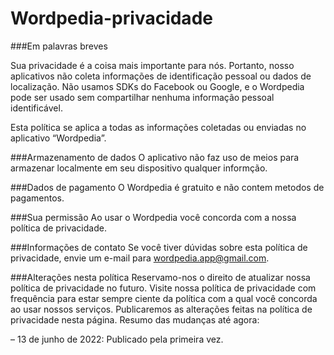 # Wordpedia-privacidade

###Em palavras breves

Sua privacidade é a coisa mais importante para nós. Portanto, nosso aplicativos não coleta informações de identificação pessoal ou dados de localização. Não usamos SDKs do Facebook ou Google, e o Wordpedia pode ser usado sem compartilhar nenhuma informação pessoal identificável.

Esta política se aplica a todas as informações coletadas ou enviadas no aplicativo “Wordpedia”.

###Armazenamento de dados
O aplicativo não faz uso de meios para armazenar localmente em seu dispositivo qualquer informção.

###Dados de pagamento
O Wordpedia é gratuito e não contem metodos de pagamentos. 

###Sua permissão
Ao usar o Wordpedia você concorda com a nossa política de privacidade.

###Informações de contato
Se você tiver dúvidas sobre esta política de privacidade, envie um e-mail para wordpedia.app@gmail.com.

###Alterações nesta política
Reservamo-nos o direito de atualizar nossa política de privacidade no futuro. Visite nossa política de privacidade com frequência para estar sempre ciente da política com a qual você concorda ao usar nossos serviços. Publicaremos as alterações feitas na política de privacidade nesta página. Resumo das mudanças até agora:

– 13 de junho de 2022: Publicado pela primeira vez.
